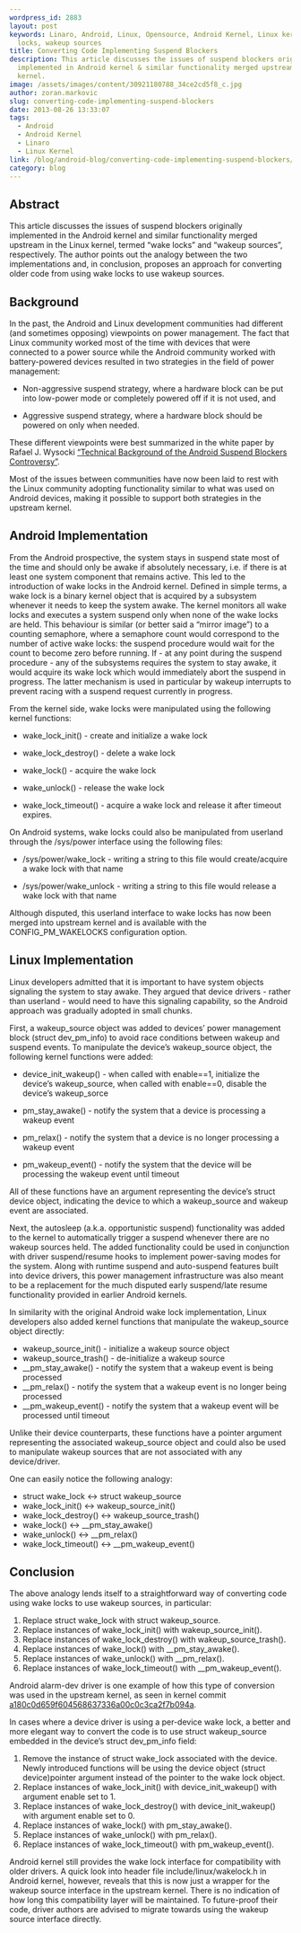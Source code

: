 ```yaml
---
wordpress_id: 2883
layout: post
keywords: Linaro, Android, Linux, Opensource, Android Kernel, Linux kernel, wake
  locks, wakeup sources
title: Converting Code Implementing Suspend Blockers
description: This article discusses the issues of suspend blockers originally
  implemented in Android kernel & similar functionality merged upstream in Linux
  kernel.
image: /assets/images/content/30921180788_34ce2cd5f8_c.jpg
author: zoran.markovic
slug: converting-code-implementing-suspend-blockers
date: 2013-08-26 13:33:07
tags:
  - Android
  - Android Kernel
  - Linaro
  - Linux Kernel
link: /blog/android-blog/converting-code-implementing-suspend-blockers/
category: blog
---
```


## Abstract

This article discusses the issues of suspend blockers originally implemented in the Android kernel and similar functionality merged upstream in the Linux kernel, termed “wake locks” and “wakeup sources”, respectively. The author points out the analogy between the two implementations and, in conclusion, proposes an approach for converting older code from using wake locks to use wakeup sources.

## Background

In the past, the Android and Linux development communities had different (and sometimes opposing) viewpoints on power management. The fact that Linux community worked most of the time with devices that were connected to a power source while the Android community worked with battery-powered devices resulted in two strategies in the field of power management:

- Non-aggressive suspend strategy, where a hardware block can be put into low-power mode or completely powered off if it is not used, and

- Aggressive suspend strategy, where a hardware block should be powered on only when needed.

These different viewpoints were best summarized in the white paper by Rafael J. Wysocki [“Technical Background of the Android Suspend Blockers Controversy”](http://lwn.net/images/pdf/suspend_blockers.pdf).

Most of the issues between communities have now been laid to rest with the Linux community adopting functionality similar to what was used on Android devices, making it possible to support both strategies in the upstream kernel.

## Android Implementation

From the Android prospective, the system stays in suspend state most of the time and should only be awake if absolutely necessary, i.e. if there is at least one system component that remains active. This led to the introduction of wake locks in the Android kernel. Defined in simple terms, a wake lock is a binary kernel object that is acquired by a subsystem whenever it needs to keep the system awake. The kernel monitors all wake locks and executes a system suspend only when none of the wake locks are held. This behaviour is similar (or better said a “mirror image”) to a counting semaphore, where a semaphore count would correspond to the number of active wake locks: the suspend procedure would wait for the count to become zero before running. If - at any point during the suspend procedure - any of the subsystems requires the system to stay awake, it would acquire its wake lock which would immediately abort the suspend in progress. The latter mechanism is used in particular by wakeup interrupts to prevent racing with a suspend request currently in progress.

From the kernel side, wake locks were manipulated using the following kernel functions:

- wake_lock_init() - create and initialize a wake lock

- wake_lock_destroy() - delete a wake lock

- wake_lock() - acquire the wake lock

- wake_unlock() - release the wake lock

- wake_lock_timeout() - acquire a wake lock and release it after timeout expires.

On Android systems, wake locks could also be manipulated from userland through the /sys/power interface using the following files:

- /sys/power/wake_lock - writing a string to this file would create/acquire a wake lock with that name

- /sys/power/wake_unlock - writing a string to this file would release a wake lock with that name

Although disputed, this userland interface to wake locks has now been merged into upstream kernel and is available with the CONFIG_PM_WAKELOCKS configuration option.

## Linux Implementation

Linux developers admitted that it is important to have system objects signaling the system to stay awake. They argued that device drivers - rather than userland - would need to have this signaling capability, so the Android approach was gradually adopted in small chunks.

First, a wakeup_source object was added to devices’ power management block (struct dev_pm_info) to avoid race conditions between wakeup and suspend events. To manipulate the device’s wakeup_source object, the following kernel functions were added:

- device_init_wakeup() - when called with enable==1, initialize the device’s wakeup_source, when called with enable==0, disable the device’s wakeup_sorce

- pm_stay_awake() - notify the system that a device is processing a wakeup event

- pm_relax() - notify the system that a device is no longer processing a wakeup event

- pm_wakeup_event() - notify the system that the device will be processing the wakeup event until timeout

All of these functions have an argument representing the device’s struct device object, indicating the device to which a wakeup_source and wakeup event are associated.

Next, the autosleep (a.k.a. opportunistic suspend) functionality was added to the kernel to automatically trigger a suspend whenever there are no wakeup sources held. The added functionality could be used in conjunction with driver suspend/resume hooks to implement power-saving modes for the system. Along with runtime suspend and auto-suspend features built into device drivers, this power management infrastructure was also meant to be a replacement for the much disputed early suspend/late resume functionality provided in earlier Android kernels.

In similarity with the original Android wake lock implementation, Linux developers also added kernel functions that manipulate the wakeup_source object directly:

- wakeup_source_init() - initialize a wakeup source object
- wakeup_source_trash() - de-initialize a wakeup source
- \_\_pm_stay_awake() - notify the system that a wakeup event is being processed
- \_\_pm_relax() - notify the system that a wakeup event is no longer being processed
- \_\_pm_wakeup_event() - notify the system that a wakeup event will be processed until timeout

Unlike their device counterparts, these functions have a pointer argument representing the associated wakeup_source object and could also be used to manipulate wakeup sources that are not associated with any device/driver.

One can easily notice the following analogy:

- struct wake_lock <-> struct wakeup_source
- wake_lock_init() <-> wakeup_source_init()
- wake_lock_destroy() <-> wakeup_source_trash()
- wake_lock() <-> \_\_pm_stay_awake()
- wake_unlock() <-> \_\_pm_relax()
- wake_lock_timeout() <-> \_\_pm_wakeup_event()

## Conclusion

The above analogy lends itself to a straightforward way of converting code using wake locks to use wakeup sources, in particular:

1. Replace struct wake_lock with struct wakeup_source.
2. Replace instances of wake_lock_init() with wakeup_source_init().
3. Replace instances of wake_lock_destroy() with wakeup_source_trash().
4. Replace instances of wake_lock() with \_\_pm_stay_awake().
5. Replace instances of wake_unlock() with \_\_pm_relax().
6. Replace instances of wake_lock_timeout() with \_\_pm_wakeup_event().

Android alarm-dev driver is one example of how this type of conversion was used in the upstream kernel, as seen in kernel commit [a180c0d659f604568637336a00c0c3ca2f7b094a](https://git.kernel.org/cgit/linux/kernel/git/torvalds/linux.git/commit/drivers/staging/android/alarm-dev.c?id=a180c0d659f604568637336a00c0c3ca2f7b094a).

In cases where a device driver is using a per-device wake lock, a better and more elegant way to convert the code is to use struct wakeup_source embedded in the device’s struct dev_pm_info field:

1. Remove the instance of struct wake_lock associated with the device. Newly introduced functions will be using the device object (struct device)pointer argument instead of the pointer to the wake lock object.
2. Replace instances of wake_lock_init() with device_init_wakeup() with argument enable set to 1.
3. Replace instances of wake_lock_destroy() with device_init_wakeup() with argument enable set to 0.
4. Replace instances of wake_lock() with pm_stay_awake().
5. Replace instances of wake_unlock() with pm_relax().
6. Replace instances of wake_lock_timeout() with pm_wakeup_event().

Android kernel still provides the wake lock interface for compatibility with older drivers. A quick look into header file include/linux/wakelock.h in Android kernel, however, reveals that this is now just a wrapper for the wakeup source interface in the upstream kernel. There is no indication of how long this compatibility layer will be maintained. To future-proof their code, driver authors are advised to migrate towards using the wakeup source interface directly.